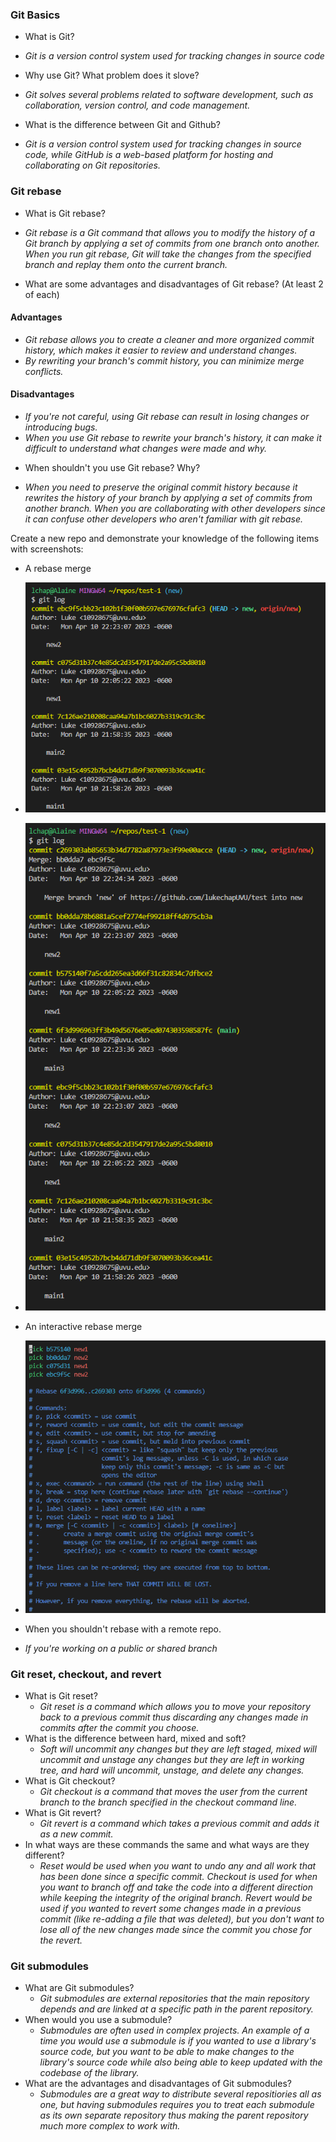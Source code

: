 ### Git Basics
* What is Git?
- *Git is a version control system used for tracking changes in source code*
* Why use Git? What problem does it slove?
- *Git solves several problems related to software development, such as collaboration, version control, and code management.*
* What is the difference between Git and Github?
- *Git is a version control system used for tracking changes in source code, while GitHub is a web-based platform for hosting and collaborating on Git repositories.*

### Git rebase

* What is Git rebase?
- *Git rebase is a Git command that allows you to modify the history of a Git branch by applying a set of commits from one branch onto another. When you run git rebase, Git will take the changes from the specified branch and replay them onto the current branch.*
* What are some advantages and disadvantages of Git rebase? (At least 2 of each)
#### Advantages
- *Git rebase allows you to create a cleaner and more organized commit history, which makes it easier to review and understand changes.*
- *By rewriting your branch's commit history, you can minimize merge conflicts.*
#### Disadvantages
- *If you're not careful, using Git rebase can result in losing changes or introducing bugs.*
- *When you use Git rebase to rewrite your branch's history, it can make it difficult to understand what changes were made and why.*
* When shouldn't you use Git rebase? Why?
- *When you need to preserve the original commit history because it rewrites the history of your branch by applying a set of commits from another branch.*
*When you are collaborating with other developers since it can confuse other developers who aren't familiar with git rebase.*

Create a new repo and demonstrate your knowledge of the following items with screenshots:
* A rebase merge

- ![The git log before the rebase](./log1.png)

- ![The git log after the rebase](./log2.png)

* An interactive rebase merge

- ![The interactive menu for rebase](./interactive.png)

* When you shouldn't rebase with a remote repo.

- *If you're working on a public or shared branch*

### Git reset, checkout, and revert

* What is Git reset?
  - *Git reset is a command which allows you to move your repository back to a previous commit thus discarding any changes made in commits after the commit you choose.*
* What is the difference between hard, mixed and soft?
   - *Soft will uncommit any changes but they are left staged, mixed will uncommit and unstage any changes but they are left in working tree, and hard will uncommit, unstage, and delete any changes.*
* What is Git checkout?
   - *Git checkout is a command that moves the user from the current branch to the branch specified in the checkout command line.*
* What is Git revert?
   - *Git revert is a command which takes a previous commit and adds it as a new commit.*
* In what ways are these commands the same and what ways are they different?
   - *Reset would be used when you want to undo any and all work that has been done since a specific commit. Checkout is used for when you want to branch off and take the code into a different direction while keeping the integrity of the original branch. Revert would be used if you wanted to revert some changes made in a previous commit (like re-adding a file that was deleted), but you don't want to lose all of the new changes made since the commit you chose for the revert.*


### Git submodules

* What are Git submodules?
   - *Git submodules are external repositories that the main repository depends and are linked at a specific path in the parent repository.*
* When would you use a submodule?
   - *Submodules are often used in complex projects. An example of a time you would use a submodule is if you wanted to use a library's source code, but you want to be able to make changes to the library's source code while also being able to keep updated with the codebase of the library.*
* What are the advantages and disadvantages of Git submodules?
   - *Submodules are a great way to distribute several repositiories all as one, but having submodules requires you to treat each submodule as its own separate repository thus making the parent repository much more complex to work with.*
